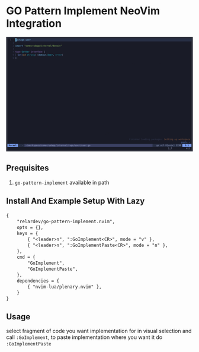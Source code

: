 # GO Pattern Implement NeoVim Integration

![Go Pattern Implement](pattern-implement.gif)

## Prequisites

 1. `go-pattern-implement` available in path

## Install And Example Setup With Lazy

```
{
	"relardev/go-pattern-implement.nvim",
	opts = {},
	keys = {
		{ "<leader>n", ":GoImplement<CR>", mode = "v" },
		{ "<leader>n", ":GoImplementPaste<CR>", mode = "n" },
	},
	cmd = {
		"GoImplement",
		"GoImplementPaste",
	},
	dependencies = {
		{ "nvim-lua/plenary.nvim" },
	}
}

```

## Usage

select fragment of code you want implementation for in visual selection and call `:GoImplement`, to paste implementation where you want it do `:GoImplementPaste`

